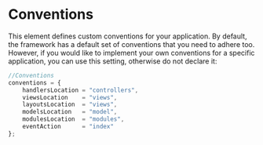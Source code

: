 # Conventions

This element defines custom conventions for your application. By default, the framework has a default set of conventions that you need to adhere too. However, if you would like to implement your own conventions for a specific application, you can use this setting, otherwise do not declare it:

```js
//Conventions
conventions = {
	handlersLocation = "controllers",
	viewsLocation 	 = "views",
	layoutsLocation  = "views",
	modelsLocation 	 = "model",
	modulesLocation  = "modules",
	eventAction 	 = "index"
};
```